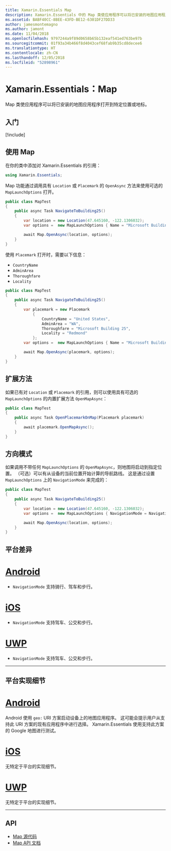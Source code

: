 ```yaml
---
title: Xamarin.Essentials Map
description: Xamarin.Essentials 中的 Map 类使应用程序可以将已安装的地图应用程序打开到特定位置或地标。
ms.assetid: BABF40CC-8BEE-43FD-BE12-6301DF27DD33
author: jamesmontemagno
ms.author: jamont
ms.date: 11/04/2018
ms.openlocfilehash: 9797244a9f89d0658b65b132eaf541ed763be97b
ms.sourcegitcommit: 01f93a34b466f8d4043cef68fab9b35cd8decee6
ms.translationtype: HT
ms.contentlocale: zh-CN
ms.lasthandoff: 12/05/2018
ms.locfileid: "52898961"
---
```

# <a name="xamarinessentials-map"></a>Xamarin.Essentials：Map

Map 类使应用程序可以将已安装的地图应用程序打开到特定位置或地标。

## <a name="get-started"></a>入门

[!include[](~/essentials/includes/get-started.md)]

## <a name="using-map"></a>使用 Map

在你的类中添加对 Xamarin.Essentials 的引用：

```csharp
using Xamarin.Essentials;
```

Map 功能通过调用具有 `Location` 或 `Placemark` 的 `OpenAsync` 方法来使用可选的 `MapLaunchOptions` 打开。

```csharp
public class MapTest
{
    public async Task NavigateToBuilding25()
    {
        var location = new Location(47.645160, -122.1306032);
        var options =  new MapLaunchOptions { Name = "Microsoft Building 25" };

        await Map.OpenAsync(location, options);
    }
}
```

使用 `Placemark` 打开时，需要以下信息：

- `CountryName`
- `AdminArea`
- `Thoroughfare`
- `Locality`

```csharp
public class MapTest
{
    public async Task NavigateToBuilding25()
    {
        var placemark = new Placemark
            {
                CountryName = "United States",
                AdminArea = "WA",
                Thoroughfare = "Microsoft Building 25",
                Locality = "Redmond"
            };
        var options =  new MapLaunchOptions { Name = "Microsoft Building 25" };

        await Map.OpenAsync(placemark, options);
    }
}
```

## <a name="extension-methods"></a>扩展方法

如果已有对 `Location` 或 `Placemark` 的引用，则可以使用具有可选的 `MapLaunchOptions` 的内置扩展方法 `OpenMapAsync`：

```csharp
public class MapTest
{
    public async Task OpenPlacemarkOnMap(Placemark placemark)
    {
        await placemark.OpenMapAsync();
    }
}
```

## <a name="directions-mode"></a>方向模式

如果调用不带任何 `MapLaunchOptions` 的 `OpenMapAsync`，则地图将启动到指定位置。 （可选）可以有从设备的当前位置开始计算的导航路线。 这是通过设置 `MapLaunchOptions` 上的 `NavigationMode` 来完成的：

```csharp
public class MapTest
{
    public async Task NavigateToBuilding25()
    {
        var location = new Location(47.645160, -122.1306032);
        var options =  new MapLaunchOptions { NavigationMode = NavigationMode.Driving };

        await Map.OpenAsync(location, options);
    }
}
```

## <a name="platform-differences"></a>平台差异

# <a name="androidtabandroid"></a>[Android](#tab/android)

- `NavigationMode` 支持骑行、驾车和步行。

# <a name="iostabios"></a>[iOS](#tab/ios)

- `NavigationMode` 支持驾车、公交和步行。

# <a name="uwptabuwp"></a>[UWP](#tab/uwp)

- `NavigationMode` 支持驾车、公交和步行。

--------------

## <a name="platform-implementation-specifics"></a>平台实现细节

# <a name="androidtabandroid"></a>[Android](#tab/android)

Android 使用 `geo:` URI 方案启动设备上的地图应用程序。 这可能会提示用户从支持此 URI 方案的现有应用程序中进行选择。  Xamarin.Essentials 使用支持此方案的 Google 地图进行测试。

# <a name="iostabios"></a>[iOS](#tab/ios)

无特定于平台的实现细节。

# <a name="uwptabuwp"></a>[UWP](#tab/uwp)

无特定于平台的实现细节。

--------------

## <a name="api"></a>API

- [Map 源代码](https://github.com/xamarin/Essentials/tree/master/Xamarin.Essentials/Map)
- [Map API 文档](xref:Xamarin.Essentials.Map)
